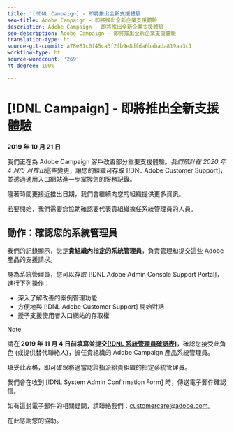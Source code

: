 ```yaml
---
title: '[!DNL Campaign] - 即將推出全新支援體驗'
seo-title: Adobe Campaign - 即將推出全新企業支援體驗
description: Adobe Campaign - 即將推出全新企業支援體驗
seo-description: Adobe Campaign - 即將推出全新企業支援體驗
translation-type: ht
source-git-commit: a78e81c0f45ca3f2fb9e8dfda6babada819aa3c1
workflow-type: ht
source-wordcount: '269'
ht-degree: 100%

---
```



# [!DNL Campaign] - 即將推出全新支援體驗

**2019 年 10 月 21 日**

我們正在為 Adobe Campaign 客戶改善部分重要支援體驗。*我們預計在 2020 年 4 月/5 月推出*&#x200B;這些變更，讓您的組織可存取 [!DNL Adobe Customer Support]，並透過通用入口網站進一步掌握您的服務記錄。

隨著時間更接近推出日期，我們會繼續向您的組織提供更多資訊。

若要開始，我們需要您協助確認要代表貴組織擔任系統管理員的人員。

## 動作：確認您的系統管理員

我們的記錄顯示，您是&#x200B;**貴組織內指定的系統管理員**，負責管理和提交這些 Adobe 產品的支援請求。

身為系統管理員，您可以存取 [!DNL Adobe Admin Console Support Portal]，進行下列操作：

* 深入了解改善的案例管理功能
* 方便地與 [!DNL Adobe Customer Support] 開始對話
* 授予支援使用者入口網站的存取權

>[!NOTE]
>
>請&#x200B;**在 2019 年 11 月 4 日前填寫並提交[[!DNL 系統管理員確認表]](https://adobe.allegiancetech.com/cgi-bin/qwebcorporate.dll?idx=SSSVH6)**，確認您接受此角色 (或提供替代聯絡人)，擔任貴組織的 Adobe Campaign 產品系統管理員。
>
>填妥此表格，即可確保將適當認證指派給貴組織的指定系統管理員。

我們會在收到 [!DNL System Admin Confirmation Form] 時，傳送電子郵件確認信。

如有這封電子郵件的相關疑問，請聯絡我們：customercare@adobe.com。

在此感謝您的協助。
